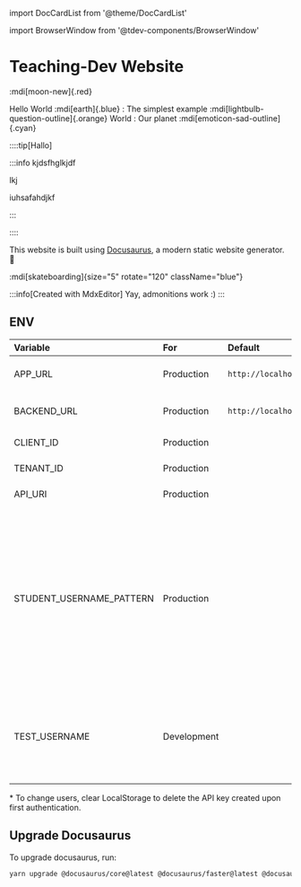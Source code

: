 import DocCardList from '@theme/DocCardList'

import BrowserWindow from '@tdev-components/BrowserWindow'

# Teaching-Dev Website

:mdi[moon-new]{.red}&#x20;

Hello World :mdi[earth]{.blue}&#x20;
: The simplest example :mdi[lightbulb-question-outline]{.orange}&#x20;
World
: Our planet :mdi[emoticon-sad-outline]{.cyan}&#x20;



::::tip[Hallo]


:::info
kjdsfhglkjdf

lkj



<BrowserWindow>
  iuhsafahdjkf
</BrowserWindow>


:::


::::



This website is built using [Docusaurus](https://docusaurus.io/), a modern static website generator. 🚀

<DocCardList />

:mdi[skateboarding]{size="5" rotate="120" className="blue"}

<BrowserWindow />

:::info[Created with MdxEditor]
Yay, admonitions work :)
:::

## ENV

| Variable                   | For         | Default                 | Example             | Description                                                                                                                                                        |
| :------------------------- | :---------- | :---------------------- | :------------------ | :----------------------------------------------------------------------------------------------------------------------------------------------------------------- |
| APP\_URL                   | Production  | `http://localhost:3000` |                     | Domain of the hosted app                                                                                                                                           |
| BACKEND\_URL               | Production  | `http://localhost:3002` |                     | Url of the API Endpoint                                                                                                                                            |
| CLIENT\_ID                 | Production  |                         |                     | Azure ID: Client ID                                                                                                                                                |
| TENANT\_ID                 | Production  |                         |                     | Azure AD: Tenant Id                                                                                                                                                |
| API\_URI                   | Production  |                         |                     | Azure AD: API Url                                                                                                                                                  |
| STUDENT\_USERNAME\_PATTERN | Production  |                         | `@edu`              | Users with usernames matching this RegExp pattern are displayed as students (regardless of admin status). If unset, all non-admin users are displayed as students. |
| TEST\_USERNAME             | Development |                         | `admin.bar@bazz.ch` | To log in offline. Must correspond to a user email found in the API's database.\*                                                                                  |

\* To change users, clear LocalStorage to delete the API key created upon first authentication.<br />

## Upgrade Docusaurus

To upgrade docusaurus, run:

```bash
yarn upgrade @docusaurus/core@latest @docusaurus/faster@latest @docusaurus/preset-classic@latest @docusaurus/theme-classic@latest @docusaurus/theme-common@latest @docusaurus/module-type-aliases@latest @docusaurus/plugin-rsdoctor@latest @docusaurus/tsconfig@latest @docusaurus/types@latest
```